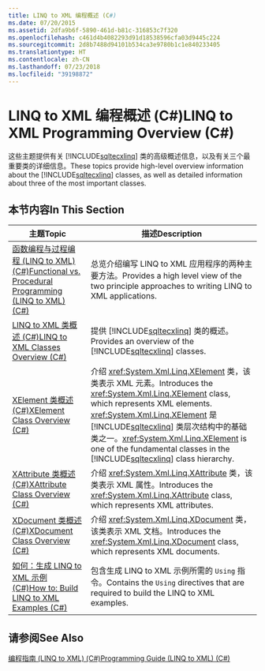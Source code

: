 ```yaml
---
title: LINQ to XML 编程概述 (C#)
ms.date: 07/20/2015
ms.assetid: 2dfa9b6f-5890-461d-b81c-316853c7f320
ms.openlocfilehash: c461d4b4082293d91d18538596cfa03d9445c224
ms.sourcegitcommit: 2d8b7488d94101b534ca3e9780b1c1e840233405
ms.translationtype: HT
ms.contentlocale: zh-CN
ms.lasthandoff: 07/23/2018
ms.locfileid: "39198872"
---
```

# <a name="linq-to-xml-programming-overview-c"></a><span data-ttu-id="301ab-102">LINQ to XML 编程概述 (C#)</span><span class="sxs-lookup"><span data-stu-id="301ab-102">LINQ to XML Programming Overview (C#)</span></span>
<span data-ttu-id="301ab-103">这些主题提供有关 [!INCLUDE[sqltecxlinq](~/includes/sqltecxlinq-md.md)] 类的高级概述信息，以及有关三个最重要类的详细信息。</span><span class="sxs-lookup"><span data-stu-id="301ab-103">These topics provide high-level overview information about the [!INCLUDE[sqltecxlinq](~/includes/sqltecxlinq-md.md)] classes, as well as detailed information about three of the most important classes.</span></span>  
  
## <a name="in-this-section"></a><span data-ttu-id="301ab-104">本节内容</span><span class="sxs-lookup"><span data-stu-id="301ab-104">In This Section</span></span>  
  
|<span data-ttu-id="301ab-105">主题</span><span class="sxs-lookup"><span data-stu-id="301ab-105">Topic</span></span>|<span data-ttu-id="301ab-106">描述</span><span class="sxs-lookup"><span data-stu-id="301ab-106">Description</span></span>|  
|-----------|-----------------|  
|[<span data-ttu-id="301ab-107">函数编程与过程编程 (LINQ to XML) (C#)</span><span class="sxs-lookup"><span data-stu-id="301ab-107">Functional vs. Procedural Programming (LINQ to XML) (C#)</span></span>](../../../../csharp/programming-guide/concepts/linq/functional-vs-procedural-programming-linq-to-xml.md)|<span data-ttu-id="301ab-108">总览介绍编写 LINQ to XML 应用程序的两种主要方法。</span><span class="sxs-lookup"><span data-stu-id="301ab-108">Provides a high level view of the two principle approaches to writing LINQ to XML applications.</span></span>|  
|[<span data-ttu-id="301ab-109">LINQ to XML 类概述 (C#)</span><span class="sxs-lookup"><span data-stu-id="301ab-109">LINQ to XML Classes Overview (C#)</span></span>](../../../../csharp/programming-guide/concepts/linq/linq-to-xml-classes-overview.md)|<span data-ttu-id="301ab-110">提供 [!INCLUDE[sqltecxlinq](~/includes/sqltecxlinq-md.md)] 类的概述。</span><span class="sxs-lookup"><span data-stu-id="301ab-110">Provides an overview of the [!INCLUDE[sqltecxlinq](~/includes/sqltecxlinq-md.md)] classes.</span></span>|  
|[<span data-ttu-id="301ab-111">XElement 类概述 (C#)</span><span class="sxs-lookup"><span data-stu-id="301ab-111">XElement Class Overview (C#)</span></span>](../../../../csharp/programming-guide/concepts/linq/xelement-class-overview.md)|<span data-ttu-id="301ab-112">介绍 <xref:System.Xml.Linq.XElement> 类，该类表示 XML 元素。</span><span class="sxs-lookup"><span data-stu-id="301ab-112">Introduces the <xref:System.Xml.Linq.XElement> class, which represents XML elements.</span></span> <span data-ttu-id="301ab-113"><xref:System.Xml.Linq.XElement> 是 [!INCLUDE[sqltecxlinq](~/includes/sqltecxlinq-md.md)] 类层次结构中的基础类之一。</span><span class="sxs-lookup"><span data-stu-id="301ab-113"><xref:System.Xml.Linq.XElement> is one of the fundamental classes in the [!INCLUDE[sqltecxlinq](~/includes/sqltecxlinq-md.md)] class hierarchy.</span></span>|  
|[<span data-ttu-id="301ab-114">XAttribute 类概述 (C#)</span><span class="sxs-lookup"><span data-stu-id="301ab-114">XAttribute Class Overview (C#)</span></span>](../../../../csharp/programming-guide/concepts/linq/xattribute-class-overview.md)|<span data-ttu-id="301ab-115">介绍 <xref:System.Xml.Linq.XAttribute> 类，该类表示 XML 属性。</span><span class="sxs-lookup"><span data-stu-id="301ab-115">Introduces the <xref:System.Xml.Linq.XAttribute> class, which represents XML attributes.</span></span>|  
|[<span data-ttu-id="301ab-116">XDocument 类概述 (C#)</span><span class="sxs-lookup"><span data-stu-id="301ab-116">XDocument Class Overview (C#)</span></span>](../../../../csharp/programming-guide/concepts/linq/xdocument-class-overview.md)|<span data-ttu-id="301ab-117">介绍 <xref:System.Xml.Linq.XDocument> 类，该类表示 XML 文档。</span><span class="sxs-lookup"><span data-stu-id="301ab-117">Introduces the <xref:System.Xml.Linq.XDocument> class, which represents XML documents.</span></span>|  
|[<span data-ttu-id="301ab-118">如何：生成 LINQ to XML 示例 (C#)</span><span class="sxs-lookup"><span data-stu-id="301ab-118">How to: Build LINQ to XML Examples (C#)</span></span>](../../../../csharp/programming-guide/concepts/linq/how-to-build-linq-to-xml-examples.md)|<span data-ttu-id="301ab-119">包含生成 LINQ to XML 示例所需的 `Using` 指令。</span><span class="sxs-lookup"><span data-stu-id="301ab-119">Contains the `Using` directives that are required to build the LINQ to XML examples.</span></span>|  
  
## <a name="see-also"></a><span data-ttu-id="301ab-120">请参阅</span><span class="sxs-lookup"><span data-stu-id="301ab-120">See Also</span></span>  
 [<span data-ttu-id="301ab-121">编程指南 (LINQ to XML) (C#)</span><span class="sxs-lookup"><span data-stu-id="301ab-121">Programming Guide (LINQ to XML) (C#)</span></span>](../../../../csharp/programming-guide/concepts/linq/programming-guide-linq-to-xml.md)
